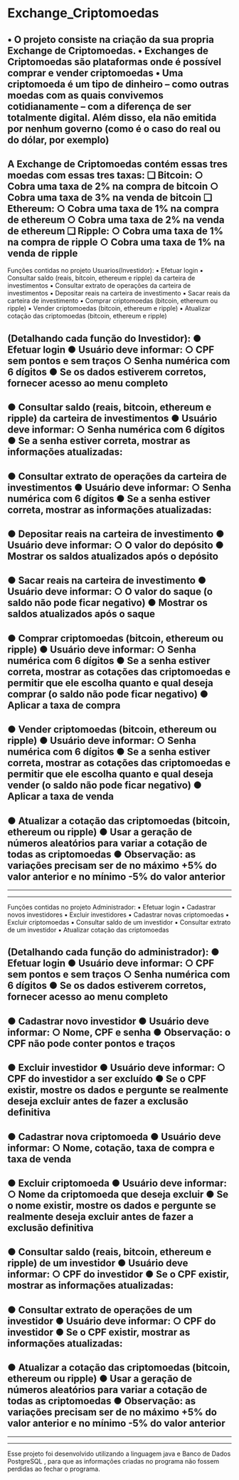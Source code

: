 # Exchange_Criptomoedas
• O projeto consiste na criação da sua
propria Exchange de Criptomoedas.
• Exchanges de Criptomoedas são
plataformas onde é possível comprar e
vender criptomoedas
• Uma criptomoeda é um tipo de
dinheiro – como outras moedas com as
quais convivemos cotidianamente –
com a diferença de ser totalmente
digital. Além disso, ela não emitida por
nenhum governo (como é o caso do
real ou do dólar, por exemplo)
---------------------------------------------------
A Exchange de Criptomoedas contém essas tres moedas com essas tres taxas:
❑ Bitcoin:
○ Cobra uma taxa de 2% na compra de bitcoin
○ Cobra uma taxa de 3% na venda de bitcoin
❑ Ethereum:
○ Cobra uma taxa de 1% na compra de ethereum
○ Cobra uma taxa de 2% na venda de ethereum
❑ Ripple:
○ Cobra uma taxa de 1% na compra de ripple
○ Cobra uma taxa de 1% na venda de ripple
---------------------------------------------------

Funções contidas no projeto Usuarios(Investidor):
▪ Efetuar login
▪ Consultar saldo (reais, bitcoin, ethereum e ripple) da carteira de
investimentos
▪ Consultar extrato de operações da carteira de investimentos
▪ Depositar reais na carteira de investimento
▪ Sacar reais da carteira de investimento
▪ Comprar criptomoedas (bitcoin, ethereum ou ripple)
▪ Vender criptomoedas (bitcoin, ethereum e ripple)
▪ Atualizar cotação das criptomoedas (bitcoin, ethereum e ripple)

(Detalhando cada função do Investidor):
● Efetuar login
● Usuário deve informar:
○ CPF sem pontos e sem traços
○ Senha numérica com 6 dígitos
● Se os dados estiverem corretos, fornecer acesso ao
menu completo
---------------------------------------------------
● Consultar saldo (reais, bitcoin, ethereum e ripple) da carteira
de investimentos
● Usuário deve informar:
○ Senha numérica com 6 dígitos
● Se a senha estiver correta, mostrar as informações
atualizadas:
---------------------------------------------------
● Consultar extrato de operações da carteira de investimentos
● Usuário deve informar:
○ Senha numérica com 6 dígitos
● Se a senha estiver correta, mostrar as informações
atualizadas:
---------------------------------------------------
● Depositar reais na carteira de investimento
● Usuário deve informar:
○ O valor do depósito
● Mostrar os saldos atualizados após o depósito
---------------------------------------------------
● Sacar reais na carteira de investimento
● Usuário deve informar:
○ O valor do saque (o saldo não pode ficar negativo)
● Mostrar os saldos atualizados após o saque
---------------------------------------------------
● Comprar criptomoedas (bitcoin, ethereum ou ripple)
● Usuário deve informar:
○ Senha numérica com 6 dígitos
● Se a senha estiver correta, mostrar as cotações das
criptomoedas e permitir que ele escolha quanto e qual
deseja comprar (o saldo não pode ficar negativo)
● Aplicar a taxa de compra 
---------------------------------------------------
● Vender criptomoedas (bitcoin, ethereum ou ripple)
● Usuário deve informar:
○ Senha numérica com 6 dígitos
● Se a senha estiver correta, mostrar as cotações das
criptomoedas e permitir que ele escolha quanto e qual
deseja vender (o saldo não pode ficar negativo)
● Aplicar a taxa de venda
---------------------------------------------------
● Atualizar a cotação das criptomoedas (bitcoin, ethereum ou
ripple)
● Usar a geração de números aleatórios para variar a
cotação de todas as criptomoedas
● Observação: as variações precisam ser de no máximo
+5% do valor anterior e no mínimo -5% do valor anterior
---------------------------------------------------
---------------------------------------------------
---------------------------------------------------
Funções contidas no projeto Administrador:
▪ Efetuar login
▪ Cadastrar novos investidores
▪ Excluir investidores
▪ Cadastrar novas criptomoedas
▪ Excluir criptomoedas
▪ Consultar saldo de um investidor
▪ Consultar extrato de um investidor
▪ Atualizar cotação das criptomoedas

(Detalhando cada função do administrador):
● Efetuar login
● Usuário deve informar:
○ CPF sem pontos e sem traços
○ Senha numérica com 6 dígitos
● Se os dados estiverem corretos, fornecer acesso ao
menu completo
---------------------------------------------------
● Cadastrar novo investidor
● Usuário deve informar:
○ Nome, CPF e senha
● Observação: o CPF não pode conter pontos e traços
---------------------------------------------------
● Excluir investidor
● Usuário deve informar:
○ CPF do investidor a ser excluído
● Se o CPF existir, mostre os dados e pergunte se
realmente deseja excluir antes de fazer a exclusão
definitiva
---------------------------------------------------
● Cadastrar nova criptomoeda
● Usuário deve informar:
○ Nome, cotação, taxa de compra e taxa de venda
---------------------------------------------------
● Excluir criptomoeda
● Usuário deve informar:
○ Nome da criptomoeda que deseja excluir
● Se o nome existir, mostre os dados e pergunte se
realmente deseja excluir antes de fazer a exclusão
definitiva
---------------------------------------------------
● Consultar saldo (reais, bitcoin, ethereum e ripple) de um
investidor
● Usuário deve informar:
○ CPF do investidor
● Se o CPF existir, mostrar as informações atualizadas:
---------------------------------------------------
● Consultar extrato de operações de um investidor
● Usuário deve informar:
○ CPF do investidor
● Se o CPF existir, mostrar as informações atualizadas:
---------------------------------------------------
● Atualizar a cotação das criptomoedas (bitcoin, ethereum ou
ripple)
● Usar a geração de números aleatórios para variar a
cotação de todas as criptomoedas
● Observação: as variações precisam ser de no máximo
+5% do valor anterior e no mínimo -5% do valor anterior
---------------------------------------------------
---------------------------------------------------
---------------------------------------------------
Esse projeto foi desenvolvido utilizando a linguagem java e Banco de Dados PostgreSQL , para que
as informações criadas no programa não fossem perdidas ao fechar o programa.
